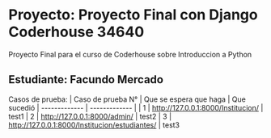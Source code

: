 # Proyecto: Proyecto Final con Django Coderhouse 34640
Proyecto Final para el curso de Coderhouse sobre Introduccion a Python

## Estudiante: Facundo Mercado
Casos de prueba:
| Caso de prueba N°  | Que se espera que haga | Que sucedió
| ------------- | ------------- |
| 1  | http://127.0.0.1:8000/Institucion/  | test1
| 2 | http://127.0.0.1:8000/admin/ | test2
| 3 | http://127.0.0.1:8000/Institucion/estudiantes/  | test3
